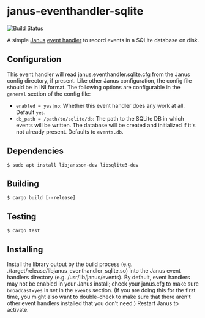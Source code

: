 # janus-eventhandler-sqlite

[![Build Status](https://travis-ci.org/mozilla/janus-eventhandler-sqlite.svg?branch=master)](https://travis-ci.org/mozilla/janus-eventhandler-sqlite)

A simple [Janus](https://janus.conf.meetecho.com/) [event handler](https://janus.conf.meetecho.com/docs/group__eventhandlerapi.html) to record events in a SQLite database on disk.

## Configuration

This event handler will read janus.eventhandler.sqlite.cfg from the Janus config directory, if present. Like other Janus configuration, the config file should be in INI format. The following options are configurable in the `general` section of the config file:

- `enabled = yes|no`: Whether this event handler does any work at all. Default `yes`.
- `db_path = /path/to/sqlite/db`: The path to the SQLite DB in which events will be written. The database will be created and initialized if it's not already present. Defaults to `events.db`.

## Dependencies

```
$ sudo apt install libjansson-dev libsqlite3-dev
```

## Building

```
$ cargo build [--release]
```

## Testing

```
$ cargo test
```

## Installing

Install the library output by the build process (e.g. ./target/release/libjanus_eventhandler_sqlite.so) into the Janus event handlers
directory (e.g. /usr/lib/janus/events). By default, event handlers may not be enabled in your Janus install; check your janus.cfg to make sure `broadcast=yes` is set in the `events` section. (If you are doing this for the first time, you might also want to double-check to make sure that there aren't other event handlers installed that you don't need.) Restart Janus to activate.
